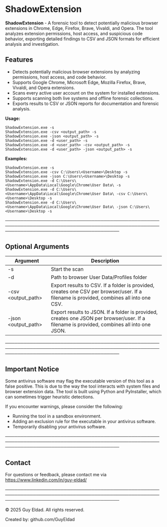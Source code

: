 # ShadowExtension
**ShadowExtension** - A forensic tool to detect potentially malicious browser extensions in Chrome, Edge, Firefox, Brave, Vivaldi, and Opera. The tool analyzes extension permissions, host access, and suspicious code behavior, exporting detailed findings to CSV and JSON formats for efficient analysis and investigation.

## Features

- Detects potentially malicious browser extensions by analyzing permissions, host access, and code behavior.
- Supports Google Chrome, Microsoft Edge, Mozilla Firefox, Brave, Vivaldi, and Opera extensions.
- Scans every active user account on the system for installed extensions.
- Supports scanning both live systems and offline forensic collections.
- Exports results to CSV or JSON reports for documentation and forensic analysis.

**Usage:**

    ShadowExtension.exe -s
    ShadowExtension.exe -csv <output_path> -s
    ShadowExtension.exe -json <output_path> -s
    ShadowExtension.exe -d <user_path> -s
    ShadowExtension.exe -d <user_path> -csv <output_path> -s
    ShadowExtension.exe -d <user_path> -json <output_path> -s


**Examples:**

    ShadowExtension.exe -s
    ShadowExtension.exe -csv C:\Users\<Username>\Desktop -s
    ShadowExtension.exe -json C:\Users\<Username>\Desktop -s
    ShadowExtension.exe -d C:\Users\<Username>\AppData\Local\Google\Chrome\User Data\ -s
    ShadowExtension.exe -d C:\Users\<Username>\AppData\Local\Google\Chrome\User Data\ -csv C:\Users\<Username>\Desktop -s
    ShadowExtension.exe -d C:\Users\<Username>\AppData\Local\Google\Chrome\User Data\ -json C:\Users\<Username>\Desktop -s

─────────────────────────────────────────────────────────────────────────────────────────────────────────────────────────────────────────

## Optional Arguments

| Argument           | Description                                                                                       |
|--------------------|---------------------------------------------------------------------------------------------------|
| -s                 | Start the scan                                                                                    |
| -d <path>          | Path to browser User Data/Profiles folder                                                         |
| -csv <output_path> | Export results to CSV. If a folder is provided, creates one CSV per browser/user. If a filename is provided, combines all into one CSV. |
| -json <output_path>| Export results to JSON. If a folder is provided, creates one JSON per browser/user. If a filename is provided, combines all into one JSON. |

─────────────────────────────────────────────────────────────────────────────────────────────────────────────────────────────────────────

## Important Notice

Some antivirus software may flag the executable version of this tool as a false positive. This is due to the way the tool interacts with system files and browser extension data. The tool is built using Python and PyInstaller, which can sometimes trigger heuristic detections.

If you encounter warnings, please consider the following:

- Running the tool in a sandbox environment.
- Adding an exclusion rule for the executable in your antivirus software.
- Temporarily disabling your antivirus software.

─────────────────────────────────────────────────────────────────────────────────────────────────────────────────────────────────────────

## Contact

For questions or feedback, please contact me via https://www.linkedin.com/in/guy-eldad/

─────────────────────────────────────────────────────────────────────────────────────────────────────────────────────────────────────────

© 2025 Guy Eldad. All rights reserved.

Created by: github.com/GuyEldad
